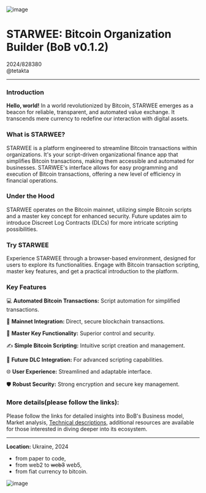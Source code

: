 ![image](https://github.com/tetakta/tetakta/blob/main/img/STARWEE%20%E2%9A%A1%EF%B8%8F.png) 

# STARWEE: Bitcoin Organization Builder (BoB v0.1.2)

2024/828380  
@tetakta  

---

### Introduction
**Hello, world!** In a world revolutionized by Bitcoin, STARWEE emerges as a beacon for reliable, transparent, and automated value exchange. It transcends mere currency to redefine our interaction with digital assets.

### What is STARWEE?
STARWEE is a platform engineered to streamline Bitcoin transactions within organizations. It's your script-driven organizational finance app that simplifies Bitcoin transactions, making them accessible and automated for businesses. STARWEE's interface allows for easy programming and execution of Bitcoin transactions, offering a new level of efficiency in financial operations.

### Under the Hood
STARWEE operates on the Bitcoin mainnet, utilizing simple Bitcoin scripts and a master key concept for enhanced security. Future updates aim to introduce Discreet Log Contracts (DLCs) for more intricate scripting possibilities.

### Try STARWEE
Experience STARWEE through a browser-based environment, designed for users to explore its functionalities. Engage with Bitcoin transaction scripting, master key features, and get a practical introduction to the platform.

### Key Features

💻 **Automated Bitcoin Transactions:** Script automation for simplified transactions.

🔗 **Mainnet Integration:** Direct, secure blockchain transactions.

🔑 **Master Key Functionality:** Superior control and security.

✍️ **Simple Bitcoin Scripting:** Intuitive script creation and management.

🚀 **Future DLC Integration:** For advanced scripting capabilities.

🌐 **User Experience:** Streamlined and adaptable interface.

🛡️ **Robust Security:** Strong encryption and secure key management.

### More details(please follow the links):
Please follow the links for detailed insights into BoB's Business model, Market analysis, [Technical descriptions](https://github.com/Bitcoin-Based/bitcoin-organization-builder/blob/main/doc/BOB%20v0.1.2.pdf), additional resources are available for those interested in diving deeper into its ecosystem.

---

**Location:** Ukraine, 2024

- from paper to code,
- from web2 to ~~web3~~ web5,
- from fiat currency to bitcoin.

![image](https://github.com/tetakta/tetakta/blob/90f1a13d77e2f96b5876515c11692ed8c473f947/img/bitcoin%20power.png)
